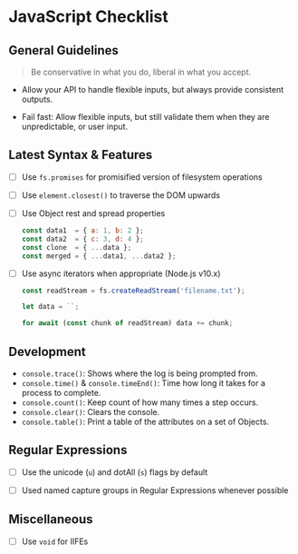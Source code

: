 # JavaScript Checklist

## General Guidelines

> Be conservative in what you do, liberal in what you accept.

- Allow your API to handle flexible inputs, but always provide consistent outputs.

- Fail fast: Allow flexible inputs, but still validate them when they are unpredictable, or user input.

## Latest Syntax & Features

- [ ] Use `fs.promises` for promisified version of filesystem operations

- [ ] Use `element.closest()` to traverse the DOM upwards

- [ ] Use Object rest and spread properties

  ```js
  const data1  = { a: 1, b: 2 };
  const data2  = { c: 3, d: 4 };
  const clone  = { ...data };
  const merged = { ...data1, ...data2 };
  ```

- [ ] Use async iterators when appropriate (Node.js v10.x)

  ```js
  const readStream = fs.createReadStream('filename.txt');

  let data = ``;

  for await (const chunk of readStream) data += chunk;
  ```

## Development

* `console.trace()`: Shows where the log is being prompted from.
* `console.time()` & `console.timeEnd()`: Time how long it takes for a process to complete.
* `console.count()`: Keep count of how many times a step occurs.
* `console.clear()`: Clears the console.
* `console.table()`: Print a table of the attributes on a set of Objects.

## Regular Expressions

- [ ] Use the unicode (`u`) and dotAll (`s`) flags by default

- [ ] Used named capture groups in Regular Expressions whenever possible

## Miscellaneous

- [ ] Use `void` for IIFEs
